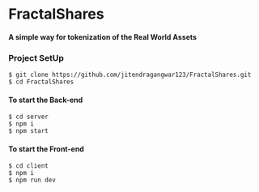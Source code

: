 # FractalShares
#### A simple way for tokenization of the Real World Assets


### Project SetUp

```shell
$ git clone https://github.com/jitendragangwar123/FractalShares.git
$ cd FractalShares
```
#### To start the Back-end
```shell
$ cd server
$ npm i
$ npm start
```
#### To start the Front-end
```shell
$ cd client
$ npm i
$ npm run dev
```
